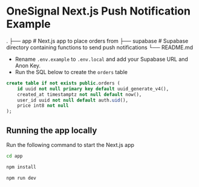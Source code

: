 # OneSignal Next.js Push Notification Example

.
├── app # Next.js app to place orders from
├── supabase # Supabase directory containing functions to send push notifications
└── README.md

- Rename `.env.example` to `.env.local` and add your Supabase URL and Anon Key.
- Run the SQL below to create the `orders` table

```sql
create table if not exists public.orders (
    id uuid not null primary key default uuid_generate_v4(),
    created_at timestamptz not null default now(),
    user_id uuid not null default auth.uid(),
    price int8 not null
);
```

## Running the app locally

Run the following command to start the Next.js app

```bash
cd app

npm install

npm run dev
```
